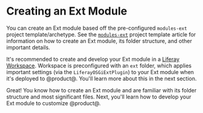# Creating an Ext Module [](id=creating-an-ext-module)

You can create an Ext module based off the pre-configured `modules-ext` project
template/archetype. See the
[`modules-ext`](/develop/reference/-/knowledge_base/7-1/modules-ext-template)
project template article for information on how to create an Ext module, its
folder structure, and other important details.

It's recommended to create and develop your Ext module in a
[Liferay Workspace](/develop/tutorials/-/knowledge_base/7-1/liferay-workspace).
Workspace is preconfigured with an `ext` folder, which applies important
settings (via the `LiferayOSGiExtPlugin`) to your Ext module when it's deployed
to @product@. You'll learn more about this in the next section.

Great! You know how to create an Ext module and are familiar with its folder
structure and most significant files. Next, you'll learn how to develop your Ext
module to customize @product@. 
